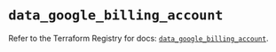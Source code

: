 # `data_google_billing_account`

Refer to the Terraform Registry for docs: [`data_google_billing_account`](https://registry.terraform.io/providers/hashicorp/google/5.35.0/docs/data-sources/billing_account).
